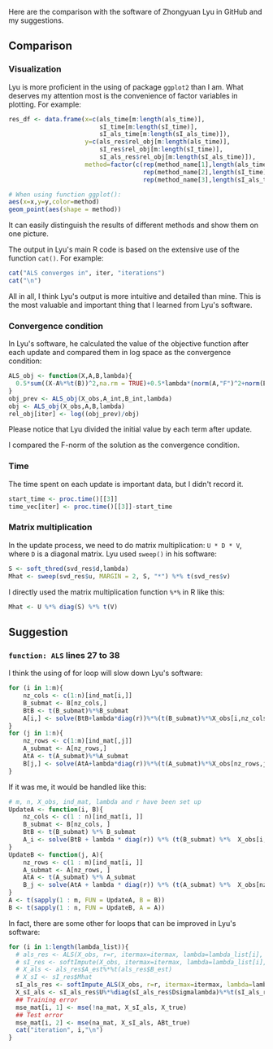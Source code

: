 Here are the comparison with the software of Zhongyuan Lyu in GitHub and my suggestions.

## Comparison

### Visualization

Lyu is more proficient in the using of package `ggplot2` than I am. What deserves my attention most is the convenience of factor variables in plotting. For example:
```r
res_df <- data.frame(x=c(als_time[m:length(als_time)],
                         sI_time[m:length(sI_time)],
                         sI_als_time[m:length(sI_als_time)]),
                     y=c(als_res$rel_obj[m:length(als_time)],
                         sI_res$rel_obj[m:length(sI_time)],
                         sI_als_res$rel_obj[m:length(sI_als_time)]),
                     method=factor(c(rep(method_name[1],length(als_time)-m+1),
                                     rep(method_name[2],length(sI_time)-m+1),
                                     rep(method_name[3],length(sI_als_time)-m+1))))

# When using function ggplot():
aes(x=x,y=y,color=method)
geom_point(aes(shape = method))
```
It can easily distinguish the results of different methods and show them on one picture.

The output in Lyu's main R code is based on the extensive use of the function `cat()`. For example:
```r
cat("ALS converges in", iter, "iterations")
cat("\n")
```

All in all, I think Lyu's output is more intuitive and detailed than mine. This is the most valuable and important thing that I learned from Lyu's software.

### Convergence condition

In Lyu's software, he calculated the value of the objective function after each update and compared them in log space as the convergence condition:
```r
ALS_obj <- function(X,A,B,lambda){
  0.5*sum((X-A%*%t(B))^2,na.rm = TRUE)+0.5*lambda*(norm(A,"F")^2+norm(B,"F")^2)
}
obj_prev <- ALS_obj(X_obs,A_int,B_int,lambda)
obj <- ALS_obj(X_obs,A,B,lambda)
rel_obj[iter] <- log((obj_prev)/obj)
```
Please notice that Lyu divided the initial value by each term after update.

I compared the F-norm of the solution as the convergence condition.

### Time

The time spent on each update is important data, but I didn't record it.
```r
start_time <- proc.time()[[3]]
time_vec[iter] <- proc.time()[[3]]-start_time
```

### Matrix multiplication

In the update process, we need to do matrix multiplication: `U * D * V`, where `D` is a diagonal matrix. Lyu used `sweep()` in his software:
```r
S <- soft_thred(svd_res$d,lambda)
Mhat <- sweep(svd_res$u, MARGIN = 2, S, "*") %*% t(svd_res$v)
```
I directly used the matrix multiplication function `%*%` in R like this:
```r
Mhat <- U %*% diag(S) %*% t(V)
```

## Suggestion

### `function: ALS` lines 27 to 38

I think the using of for loop will slow down Lyu's software:
```r
for (i in 1:m){
    nz_cols <- c(1:n)[ind_mat[i,]]
    B_submat <- B[nz_cols,]
    BtB <- t(B_submat)%*%B_submat
    A[i,] <- solve(BtB+lambda*diag(r))%*%(t(B_submat)%*%X_obs[i,nz_cols])
}
for (j in 1:n){
    nz_rows <- c(1:m)[ind_mat[,j]]
    A_submat <- A[nz_rows,]
    AtA <- t(A_submat)%*%A_submat
    B[j,] <- solve(AtA+lambda*diag(r))%*%(t(A_submat)%*%X_obs[nz_rows,j]) 
}
```
If it was me, it would be handled like this:
```r
# m, n, X_obs, ind_mat, lambda and r have been set up
UpdateA <- function(i, B){
    nz_cols <- c(1 : n)[ind_mat[i, ]]
    B_submat <- B[nz_cols, ]
    BtB <- t(B_submat) %*% B_submat
    A_i <- solve(BtB + lambda * diag(r)) %*% (t(B_submat) %*%  X_obs[i, nz_cols])
}
UpdateB <- function(j, A){
    nz_rows <- c(1 : m)[ind_mat[i, ]]
    A_submat <- A[nz_rows, ]
    AtA <- t(A_submat) %*% A_submat
    B_j <- solve(AtA + lambda * diag(r)) %*% (t(A_submat) %*%  X_obs[nz_rows, j])
}
A <- t(sapply(1 : m, FUN = UpdateA, B = B))
B <- t(sapply(1 : n, FUN = UpdateB, A = A))
```
In fact, there are some other for loops that can be improved in Lyu's software:
```r
for (i in 1:length(lambda_list)){
  # als_res <- ALS(X_obs, r=r, itermax=itermax, lambda=lambda_list[i], tol=tol)
  # sI_res <- softImpute(X_obs, itermax=itermax, lambda=lambda_list[i], tol=tol)
  # X_als <- als_res$A_est%*%t(als_res$B_est)
  # X_sI <- sI_res$Mhat
  sI_als_res <- softImpute_ALS(X_obs, r=r, itermax=itermax, lambda=lambda_list[i], tol=tol)
  X_sI_als <- sI_als_res$U%*%diag(sI_als_res$Dsigmalambda)%*%t(sI_als_res$V)
  ## Training error
  mse_mat[i, 1] <- mse(!na_mat, X_sI_als, X_true)
  ## Test error
  mse_mat[i, 2] <- mse(na_mat, X_sI_als, ABt_true)
  cat("iteration", i,"\n")
}
```